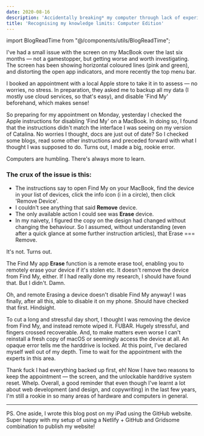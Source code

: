 ```yaml
---
date: 2020-08-16
description: 'Accidentally breaking* my computer through lack of experience and research, but being prepared beforehand. *Temporarily, hopefully!!'
title: 'Recognising my knowledge limits: Computer Edition'
---
```


import BlogReadTime from "@/components/utils/BlogReadTime";

<BlogReadTime readTime="1:30"/>

I've had a small issue with the screen on my MacBook over the last six months — not a gamestopper, but getting worse and worth investigating. The screen has been showing horizontal coloured lines (pink and green), and distorting the open app indicators, and more recently the top menu bar. 

I booked an appointment with a local Apple store to take it in to assess — no worries, no stress. In preparation, they asked me to backup all my data (I mostly use cloud services, so that's easy), and disable 'Find My' beforehand, which makes sense!

So preparing for my appointment on Monday, yesterday I checked the Apple instructions for disabling 'Find My' on a MacBook. In doing so, I found that the instructions didn't match the interface I was seeing on my version of Catalina. No worries I thought, docs are just out of date? So I checked some blogs, read some other instructions and preceded forward with what I thought I was supposed to do. Turns out, I made a big, rookie error.

Computers are humbling. There's always more to learn.

### The crux of the issue is this: 
- The instructions say to open Find My on your MacBook, find the device in your list of devices, click the info icon (i in a circle), then click 'Remove Device'.
- I couldn't see anything that said **Remove** device.
- The only available action I could see was **Erase** device. 
- In my naivety, I figured the copy on the design had changed without changing the behaviour. So I assumed, without understanding (even after a quick glance at some further instruction articles), that Erase === Remove.

It's not. Turns out.

The Find My app **Erase** function is a remote erase tool, enabling you to remotely erase your device if it's stolen etc. It doesn't remove the device from Find My, either. If I had really done my research, I should have found that. But I didn't. Damn.

Oh, and remote Erasing a device doesn't disable Find My anyway! I was finally, after all this, able to disable it on my phone. Should have checked that first. Hindsight.

To cut a long and stressful day short, I thought I was removing the device from Find My, and instead remote wiped it. FUBAR. Hugely stressful, and fingers crossed recoverable. And, to make matters even worse I can't reinstall a fresh copy of macOS or seemingly access the device at all. An opaque error tells me the harddrive is locked. At this point, I've declared myself well out of my depth. Time to wait for the appointment with the experts in this area. 

Thank fuck I had everything backed up first, eh! Now I have two reasons to keep the appointment — the screen, and the unlockable harddrive system reset. Whelp. Overall, a good reminder that even though I've learnt a lot about web development (and design, and copywriting) in the last few years, I'm still a rookie in so many areas of hardware and computers in general. 

<hr/>

PS. One aside, I wrote this blog post on my iPad using the GitHub website. Super happy with my setup of using a Netlify + GitHub and Gridsome combination to publish my website!

